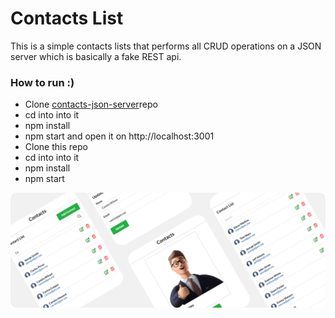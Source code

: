 # Contacts List

This is a simple contacts lists that performs all CRUD operations on a JSON server which is basically a fake REST api. 

### How to run :) 
- Clone [contacts-json-server](https://github.com/Berto-m/contacts-json-server)repo
- cd into into it 
- npm install
- npm start and open it on http://localhost:3001
- Clone this repo
- cd into into it
- npm install
- npm start

<img src="contacts-showcase.png" />
